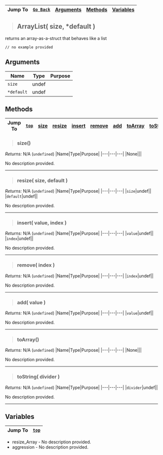 |Jump To|[`Go Back`]()|[Arguments](#arguments)|[Methods](#methods)|[Variables](#variables)|
|---|---|---|---|---|
>## ArrayList( size, *default )
returns an array-as-a-struct that behaves like a list
```GML
// no example provided
```
## Arguments
|Name|Type|Purpose|
|---|---|---|
|`size`|undef||
|`*default`|undef||
## Methods
|Jump To|[`top`](#)|[size](#size)|[resize](#resize-size-default-)|[insert](#insert-value-index-)|[remove](#remove-index-)|[add](#add-value-)|[toArray](#toarray)|[toString](#tostring-divider-)|
|---|---|---|---|---|---|---|---|---|
> ### size()
*Returns:* N/A (`undefined`)
|Name|Type|Purpose|
|---|---|---|
|None|||

No description provided.
***
> ### resize( size, default )
*Returns:* N/A (`undefined`)
|Name|Type|Purpose|
|---|---|---|
|`size`|undef||
|`default`|undef||

No description provided.
***
> ### insert( value, index )
*Returns:* N/A (`undefined`)
|Name|Type|Purpose|
|---|---|---|
|`value`|undef||
|`index`|undef||

No description provided.
***
> ### remove( index )
*Returns:* N/A (`undefined`)
|Name|Type|Purpose|
|---|---|---|
|`index`|undef||

No description provided.
***
> ### add( value )
*Returns:* N/A (`undefined`)
|Name|Type|Purpose|
|---|---|---|
|`value`|undef||

No description provided.
***
> ### toArray()
*Returns:* N/A (`undefined`)
|Name|Type|Purpose|
|---|---|---|
|None|||

No description provided.
***
> ### toString( divider )
*Returns:* N/A (`undefined`)
|Name|Type|Purpose|
|---|---|---|
|`divider`|undef||

No description provided.
***
## Variables
|Jump To|[`top`](#)|
|---|---|

* resize_Array - No description provided.
* aggression - No description provided.


